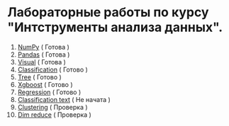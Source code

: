 # Лабораторные работы по курсу "Интструменты анализа данных".
1. [NumPy](https://github.com/yaroslavtsepkov/datanalysistools/tree/main/numpy) ( Готова ) 
2. [Pandas](https://github.com/yaroslavtsepkov/datanalysistools/tree/main/pandas) ( Готова )
3. [Visual](https://github.com/yaroslavtsepkov/datanalysistools/tree/main/visual) ( Готова ) 
4. [Classification](https://github.com/yaroslavtsepkov/datanalysistools/tree/main/class) ( Готово ) 
5. [Tree](https://github.com/yaroslavtsepkov/datanalysistools/tree/main/tree) ( Готово )
6. [Xgboost](https://github.com/yaroslavtsepkov/datanalysistools/tree/main/catboost) ( Готово )
7. [Regression](https://github.com/yaroslavtsepkov/datanalysistools/tree/main/regression) ( Готово )
8. [Classification text](https://github.com/yaroslavtsepkov/datanalysistools/tree/clf_text/tree) ( Не начата )
9. [Clustering](https://github.com/yaroslavtsepkov/datanalysistools/tree/main/clustering) ( Проверка )
10. [Dim reduce](https://github.com/yaroslavtsepkov/datanalysistools/tree/main/dim_reduce) ( Проверка )
